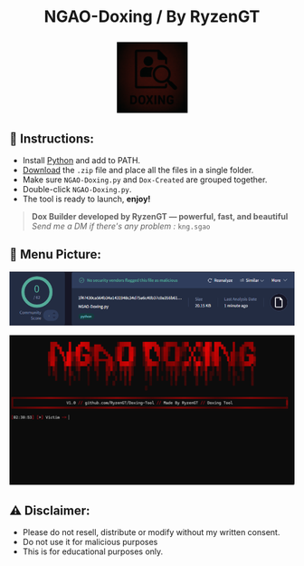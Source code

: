 <h1 align="center">NGAO-Doxing / By RyzenGT <p align="center"></h1><p align="center">
<img src="Image/NGAO-Doxing.png" width="125"/>

## 🔧 Instructions:
- Install [Python](https://www.python.org/ftp/python/3.13.3/python-3.13.3-amd64.exe) and add to PATH.
- [Download](https://github.com/RyzenGT/NGAO-Doxing/releases/latest) the `.zip` file and place all the files in a single folder.
- Make sure `NGAO-Doxing.py` and `Dox-Created` are grouped together.
- Double-click `NGAO-Doxing.py`.
- The tool is ready to launch, **enjoy!**

> **Dox Builder developed by RyzenGT — powerful, fast, and beautiful**\
> *Send me a DM if there's any problem :* `kng.sgao`

## 📸 Menu Picture:
<p align="center"> <img src="Image/VirusTotal.png" width="600"/> </p>
<p align="center"> <img src="Image/Main-Menu.png" width="600"/>

## ⚠️ Disclaimer:

- Please do not resell, distribute or modify without my written consent.
- Do not use it for malicious purposes
- This is for educational purposes only.
